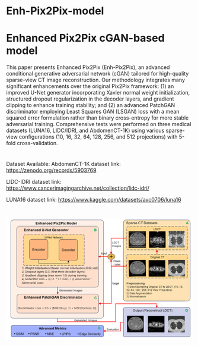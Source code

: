 # Enh-Pix2Pix-model
# Enhanced Pix2Pix cGAN-based model
This paper presents Enhanced Pix2Pix (Enh-Pix2Pix), an advanced conditional generative adversarial network (cGAN) tailored for high-quality sparse-view CT image reconstruction.  Our methodology integrates many significant enhancements over the original Pix2Pix framework:  (1) an improved U-Net generator incorporating Xavier normal weight initialization, structured dropout regularization in the decoder layers, and gradient clipping to enhance training stability; and (2) an advanced PatchGAN discriminator employing Least Squares GAN (LSGAN) loss with a mean squared error formulation rather than binary cross-entropy for more stable adversarial training.  Comprehensive tests were performed on three medical datasets (LUNA16, LIDC/IDRI, and AbdomenCT-1K) using various sparse-view configurations (10, 16, 32, 64, 128, 256, and 512 projections) with 5-fold cross-validation.  
#
Dataset Available: 
AbdomenCT-1K dataset link: https://zenodo.org/records/5903769

LIDC-IDRI dataset link: https://www.cancerimagingarchive.net/collection/lidc-idri/

LUNA16 dataset link: https://www.kaggle.com/datasets/avc0706/luna16

#
![The Proposed Structure Image](Results/ProposedStructure.png)
